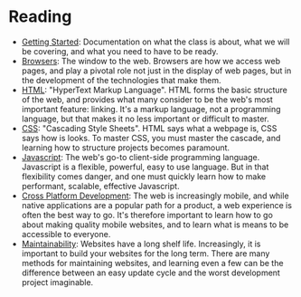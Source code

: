# Reading

- [Getting Started](getting-started/ "Getting Started"): Documentation on what the class is about, what we will be covering, and what you need to have to be ready.
- [Browsers](browsers/ "Browsers"): The window to the web. Browsers are how we access web pages, and play a pivotal role not just in the display of web pages, but in the development of the technologies that make them.
- [HTML](html/ "HTML"): "HyperText Markup Language". HTML forms the basic structure of the web, and provides what many consider to be the web's most important feature: linking. It's a markup language, not a programming language, but that makes it no less important or difficult to master.
- [CSS](css/ "CSS"): "Cascading Style Sheets". HTML says what a webpage is, CSS says how is looks. To master CSS, you must master the cascade, and learning how to structure projects becomes paramount.
- [Javascript](javascript/ "Javascript"): The web's go-to client-side programming language. Javascript is a flexible, powerful, easy to use language. But in that flexibility comes danger, and one must quickly learn how to make performant, scalable, effective Javascript.
- [Cross Platform Development](cross-platform/ "Cross Platform Development"): The web is increasingly mobile, and while native applications are a popular path for a product, a web experience is often the best way to go. It's therefore important to learn how to go about making quality mobile websites, and to learn what is means to be accessible to everyone.
- [Maintainability](maintainability/ "Maintainability"): Websites have a long shelf life. Increasingly, it is important to build your websites for the long term. There are many methods for maintaining websites, and learning even a few can be the difference between an easy update cycle and the worst development project imaginable.